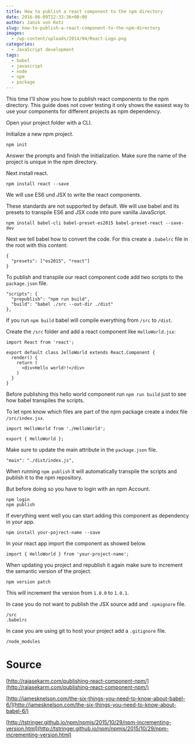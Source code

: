 ```yaml
---
title: How to publish a react component to the npm directory
date: 2016-06-09T12:33:36+00:00
author: Janik von Rotz
slug: how-to-publish-a-react-component-to-the-npm-directory
images:
  - /wp-content/uploads/2014/04/React-Logo.png
categories:
  - JavaScript development
tags:
  - babel
  - javascript
  - node
  - npm
  - package
---
```

This time I'll show you how to publish react components to the npm directory. This guide does not cover testing it only shows the easiest way to use your components for different projects as npm dependency.

<!--more-->

Open your project folder with a CLI.

Initialize a new npm project.

    npm init

Answer the prompts and finish the initialization. Make sure the name of the project is unique in the npm directory.

Next install react.

    npm install react --save

We will use ES6 und JSX to write the react components.

These standards are not supported by default. We will use babel and its presets to transpile ES6 and JSX code into pure vanilla JavaScript.

    npm install babel-cli babel-preset-es2015 babel-preset-react --save-dev

Next we tell babel how to convert the code. For this create a `.babelrc` file in the root with this content:

```
{
  "presets": ["es2015", "react"]
}
```

To publish and transpile our react component code add two scripts to the `package.json` file.

```
"scripts": {
  "prepublish": "npm run build",
  "build": "babel ./src --out-dir ./dist"
},
```

If you run `npm build` babel will compile everything from `/src` to `/dist`.

Create the `/src` folder and add a react component like `HelloWorld.jsx`:

```
import React from 'react';

export default class JelloWorld extends React.Component {
  render() {
    return (
      <div>Hello world!!</div>
    )
  }
}
```

Before publishing this hello world component run `npm run build` just to see how babel transpiles the scripts.

To let npm know which files are part of the npm package create a index file `/src/index.jsx`.

```
import HelloWorld from './HelloWorld';

export { HelloWorld };
```

Make sure to update the main attribute in the `package.json` file.

```
"main": "./dist/index.js",
```

When running `npm publish` it will automatically transpile the scripts and publish it to the npm repository.

But before doing so you have to login with an npm Account.

    npm login
    npm publish

If everything went well you can start adding this component as dependency in your app.

    npm install your-pojrect-name --save

In your react app import the component as showed below.

    import { HelloWorld } from 'your-project-name';

When updating you project and republish it again make sure to increment the semantic version of the project.

    npm version patch

This will increment the version from `1.0.0` to `1.0.1`.

In case you do not want to publish the JSX source add and `.npmignore` file.

```
/src
.babelrc
```

In case you are using git to host your project add a `.gitignore` file.

```
/node_modules
```

# Source

[http://rajasekarm.com/publishing-react-component-npm/](http://rajasekarm.com/publishing-react-component-npm/)

[http://jamesknelson.com/the-six-things-you-need-to-know-about-babel-6/](http://jamesknelson.com/the-six-things-you-need-to-know-about-babel-6/)

[http://tstringer.github.io/npm/npmjs/2015/10/29/npm-incrementing-version.html](http://tstringer.github.io/npm/npmjs/2015/10/29/npm-incrementing-version.html)
